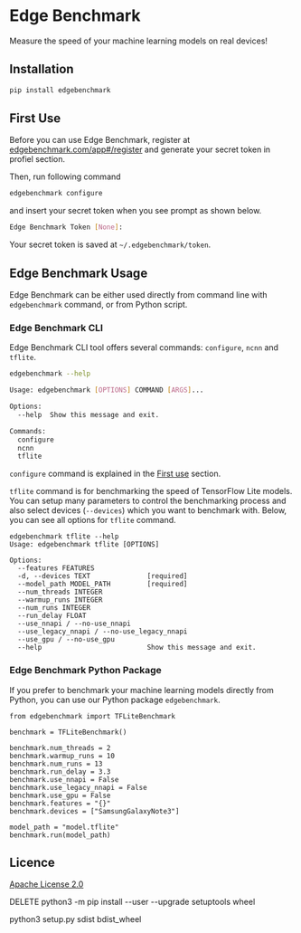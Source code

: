 # Edge Benchmark

Measure the speed of your machine learning models on real devices!

## Installation

```bash
pip install edgebenchmark
```

## First Use

Before you can use Edge Benchmark, register at [edgebenchmark.com/app#/register](edgebenchmark.com/app#/register) and generate your secret token in profiel section.

Then, run following command

```bash
edgebenchmark configure
```

and insert your secret token when you see prompt as shown below.

```bash
Edge Benchmark Token [None]:
```

Your secret token is saved at `~/.edgebenchmark/token`.

## Edge Benchmark Usage

Edge Benchmark can be either used directly from command line with `edgebenchmark` command, or from Python script.

### Edge Benchmark CLI

Edge Benchmark CLI tool offers several commands: `configure`, `ncnn` and `tflite`.

```bash
edgebenchmark --help
```

```bash
Usage: edgebenchmark [OPTIONS] COMMAND [ARGS]...

Options:
  --help  Show this message and exit.

Commands:
  configure
  ncnn
  tflite
```

`configure` command is explained in the [First use](https://github.com/bisonai/edgebenchmark#first-use) section.

`tflite` command is for benchmarking the speed of TensorFlow Lite models.
You can setup many parameters to control the benchmarking process and also select devices (`--devices`) which you want to benchmark with.
Below, you can see all options for `tflite` command.

```
edgebenchmark tflite --help
Usage: edgebenchmark tflite [OPTIONS]

Options:
  --features FEATURES
  -d, --devices TEXT              [required]
  --model_path MODEL_PATH         [required]
  --num_threads INTEGER
  --warmup_runs INTEGER
  --num_runs INTEGER
  --run_delay FLOAT
  --use_nnapi / --no-use_nnapi
  --use_legacy_nnapi / --no-use_legacy_nnapi
  --use_gpu / --no-use_gpu
  --help                          Show this message and exit.
```

### Edge Benchmark Python Package

If you prefer to benchmark your machine learning models directly from Python, you can use our Python package `edgebenchmark`.

```
from edgebenchmark import TFLiteBenchmark

benchmark = TFLiteBenchmark()

benchmark.num_threads = 2
benchmark.warmup_runs = 10
benchmark.num_runs = 13
benchmark.run_delay = 3.3
benchmark.use_nnapi = False
benchmark.use_legacy_nnapi = False
benchmark.use_gpu = False
benchmark.features = "{}"
benchmark.devices = ["SamsungGalaxyNote3"]

model_path = "model.tflite"
benchmark.run(model_path)
```


## Licence
[Apache License 2.0](https://github.com/bisonai/edgebenchmark/blob/master/LICENSE)


DELETE
python3 -m pip install --user --upgrade setuptools wheel

python3 setup.py sdist bdist_wheel
